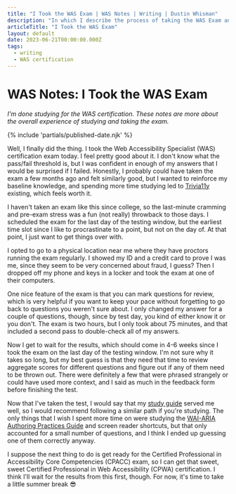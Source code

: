 ```yaml
---
title: "I Took the WAS Exam | WAS Notes | Writing | Dustin Whisman"
description: "In which I describe the process of taking the WAS Exam and reflect on the six months of studying it took to get here."
articleTitle: "I Took the WAS Exam"
layout: default
date: 2023-06-21T00:00:00.000Z
tags:
  - writing
  - WAS certification
---
```


# WAS Notes: I Took the WAS Exam

_I'm done studying for the WAS certification. These notes are more about the overall experience of studying and taking the exam._

{% include 'partials/published-date.njk' %}

Well, I finally did the thing. I took the Web Accessibility Specialist (WAS) certification exam today. I feel pretty good about it. I don't know what the pass/fail threshold is, but I was confident in enough of my answers that I would be surprised if I failed. Honestly, I probably could have taken the exam a few months ago and felt similarly good, but I wanted to reinforce my baseline knowledge, and spending more time studying led to [Trivia11y](https://trivia11y.com) existing, which feels worth it.

I haven't taken an exam like this since college, so the last-minute cramming and pre-exam stress was a fun (not really) throwback to those days. I scheduled the exam for the last day of the testing window, but the earliest time slot since I like to procrastinate to a point, but not on the day of. At that point, I just want to get things over with.

I opted to go to a physical location near me where they have proctors running the exam regularly. I showed my ID and a credit card to prove I was me, since they seem to be very concerned about fraud, I guess? Then I dropped off my phone and keys in a locker and took the exam at one of their computers.

One nice feature of the exam is that you can mark questions for review, which is very helpful if you want to keep your pace without forgetting to go back to questions you weren't sure about. I only changed my answer for a couple of questions, though, since by test day, you kind of either know it or you don't. The exam is two hours, but I only took about 75 minutes, and that included a second pass to double-check all of my answers.

Now I get to wait for the results, which should come in 4-6 weeks since I took the exam on the last day of the testing window. I'm not sure why it takes so long, but my best guess is that they need that time to review aggregate scores for different questions and figure out if any of them need to be thrown out. There were definitely a few that were phrased strangely or could have used more context, and I said as much in the feedback form before finishing the test.

Now that I've taken the test, I would say that my [study guide](/writing/web-accessibility-specialist-certification/study-guide/) served me well, so I would recommend following a similar path if you're studying. The only things that I wish I spent more time on were studying the [WAI-ARIA Authoring Practices Guide](https://www.w3.org/WAI/ARIA/apg/patterns/) and screen reader shortcuts, but that only accounted for a small number of questions, and I think I ended up guessing one of them correctly anyway.

I suppose the next thing to do is get ready for the Certified Professional in Accessibility Core Competencies (CPACC) exam, so I can get that sweet, sweet Certified Professional in Web Accessibility (CPWA) certification. I think I'll wait for the results from this first, though. For now, it's time to take a little summer break 😎
